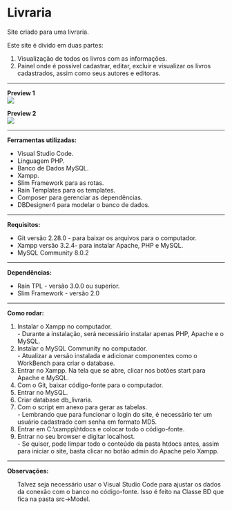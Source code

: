# Livraria
  
Site criado para uma livraria.

<p>
  Este site é divido em duas partes:
  
  <ol>
    <li>
      Visualização de todos os livros com as informações. 
    </li>
    <li>
      Painel onde é possível cadastrar, editar, excluir e visualizar os livros cadastrados, assim como seus autores e editoras.
    </li>
  </ol>
  
</p>

<hr/>

<p>

<b>Preview 1</b></br>
<img src = "https://github.com/jean113/livraria/blob/master/preview/preview.gif" />

<b>Preview 2</b></br>
<img src = "https://github.com/jean113/livraria/blob/master/preview/preview2.gif" />

</p>



<hr/>
<p>
<b>Ferramentas utilizadas:</b>
<br/>
<ul>
  <li>Visual Studio Code.</li>
  <li>Linguagem PHP. </li>
  <li>Banco de Dados MySQL.</li>
  <li>Xampp.</li>	
  <li>Slim Framework para as rotas.</li>
  <li>Rain Templates para os templates.</li>
  <li>Composer para gerenciar as dependências.</li>
  <li>DBDesigner4 para modelar o banco de dados.</li>
</ul>

</p>

<hr/>

<p>
<b>Requisitos:</b>
<br/>  
<ul>
  
  <li>Git versão 2.28.0 - para baixar os arquivos para o computador.</li>
  <li>Xampp versão 3.2.4- para instalar Apache, PHP e MySQL.</li>
  <li>MySQL Community 8.0.2</li>
  
</ul>
</p>

<hr/>

<p>
<b>Dependências:</b>
<br/>  
<ul>
  
  <li>Rain TPL - versão 3.0.0 ou superior.</li>
  <li>Slim Framework - versão 2.0</li>
  
</ul>
</p>

<hr/>

<p>
<b>Como rodar:</b><br/>
<ol>
  <li>Instalar o Xampp no computador.</li>
      - Durante a instalação, será necessário instalar apenas PHP, Apache e o MySQL.
  <li>Instalar o MySQL Community no computador.</li>
      - Atualizar a versão instalada e adicionar componentes como o WorkBench para criar o database.
  <li>Entrar no Xampp. Na tela que se abre, clicar nos botões start para Apache e MySQL.</li>
  <li>Com o Git, baixar código-fonte para o computador.</li>
  <li>Entrar no MySQL.</li>
  <li>Criar database db_livraria.</li>
  <li>Com o script em anexo para gerar as tabelas.</li>
      - Lembrando que para funcionar o login do site, é necessário ter um usuário cadastrado com senha em formato MD5.
  <li>Entrar em C:\xampp\htdocs e colocar todo o código-fonte.</li>
  <li>Entrar no seu browser e digitar localhost.</li> 
      - Se quiser, pode limpar todo o conteúdo da pasta htdocs antes, assim para iniciar o site, basta clicar no botão admin do Apache pelo Xampp.
</ol>

</p>

<hr/>

<p>
<b>Observações:</b><br/>
<ul>
  Talvez seja necessário usar o Visual Studio Code para ajustar os dados da conexão com o banco no código-fonte.
  Isso é feito na Classe BD que fica na pasta src->Model.
</ul>

</p>


